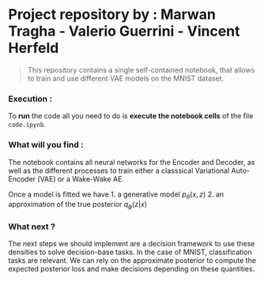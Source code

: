 # Project repository by : Marwan Tragha - Valerio Guerrini - Vincent Herfeld #

>This repository contains a single self-contained notebook, that allows to train and use different VAE models on the MNIST dataset.

### Execution : ###

To **run** the code all you need to do is **execute the notebook cells** of the file `code.ipynb`.

### What will you find : ###

The notebook contains all neural networks for the Encoder and Decoder, as well as the different processes to train either a classsical Variational Auto-Encoder (VAE) or a Wake-Wake AE.

Once a model is fitted we have 1. a generative model $p_\theta(x, z)$ 2. an approximation of the true posterior $q_\phi(z | x)$

### What next ? ###

The next steps we should implement are a decision framework to use these densities to solve decision-base tasks. In the case of MNIST, classification tasks are relevant. 
We can rely on the approximate posterior to compute the expected posterior loss and make decisions depending on these quantities.


